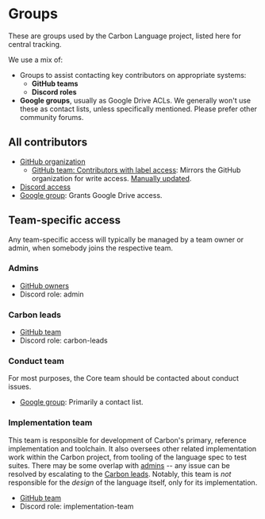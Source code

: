 # Groups

<!--
Part of the Carbon Language project, under the Apache License v2.0 with LLVM
Exceptions. See /LICENSE for license information.
SPDX-License-Identifier: Apache-2.0 WITH LLVM-exception
-->

These are groups used by the Carbon Language project, listed here for central
tracking.

We use a mix of:

-   Groups to assist contacting key contributors on appropriate systems:
    -   **GitHub teams**
    -   **Discord roles**
-   **Google groups**, usually as Google Drive ACLs. We generally won't use
    these as contact lists, unless specifically mentioned. Please prefer other
    community forums.

## All contributors

-   [GitHub organization](https://github.com/orgs/carbon-language/people)
    -   [GitHub team: Contributors with label access](https://github.com/orgs/carbon-language/teams/contributors-with-label-access):
        Mirrors the GitHub organization for write access.
        [Manually updated](/github_tools/update_label_access.py).
-   [Discord access](https://discord.com/app)
-   [Google group](https://groups.google.com/g/carbon-lang-contributors): Grants
    Google Drive access.

## Team-specific access

Any team-specific access will typically be managed by a team owner or admin,
when somebody joins the respective team.

### Admins

-   [GitHub owners](https://github.com/orgs/carbon-language/people?query=role%3Aowner)
-   Discord role: admin

### Carbon leads

-   [GitHub team](https://github.com/orgs/carbon-language/teams/carbon-leads)
-   Discord role: carbon-leads

### Conduct team

For most purposes, the Core team should be contacted about conduct issues.

-   [Google group](https://groups.google.com/g/carbon-lang-conduct-team):
    Primarily a contact list.

### Implementation team

This team is responsible for development of Carbon's primary, reference
implementation and toolchain. It also oversees other related implementation work
within the Carbon project, from tooling of the language spec to test suites.
There may be some overlap with [admins](#admins) -- any issue can be resolved by
escalating to the [Carbon leads](#carbon-leads). Notably, this team is _not_
responsible for the _design_ of the language itself, only for its
implementation.

-   [GitHub team](https://github.com/orgs/carbon-language/teams/implementation-team)
-   Discord role: implementation-team
